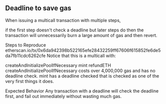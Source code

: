 

## Deadline to save gas

When issuing a multicall transaction with multiple steps, 

if the first step doesn't check a deadline but later steps do then the transaction will unnecessarily burn a large amount of gas and then revert.

Steps to Reproduce
etherscan.io/tx/0x6da942398b522165efe28432259ff67606f615852fe6de5da7fb11cdc6262cfe
Notice that this is a multicall with:

createAndInitializePoolIfNecessary
mint
refundETH
createAndInitializePoolIfNecessary costs over 4,000,000 gas and has no deadline check.
mint has a deadline checked that is checked as one of the very first things it does.

Expected Behavior
Any transaction with a deadline will check the deadline first, and fail out immediately without wasting much gas.

